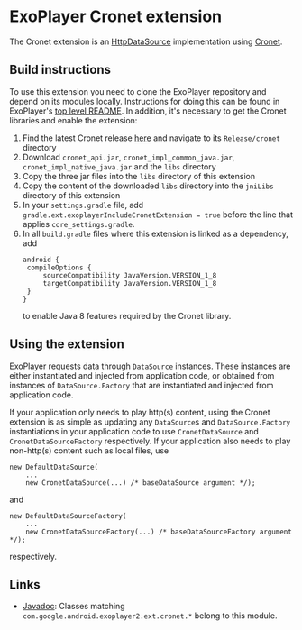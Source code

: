 # ExoPlayer Cronet extension #

The Cronet extension is an [HttpDataSource][] implementation using [Cronet][].

[HttpDataSource]: https://google.github.io/ExoPlayer/doc/reference/com/google/android/exoplayer2/upstream/HttpDataSource.html
[Cronet]: https://chromium.googlesource.com/chromium/src/+/master/components/cronet?autodive=0%2F%2F

## Build instructions ##

To use this extension you need to clone the ExoPlayer repository and depend on
its modules locally. Instructions for doing this can be found in ExoPlayer's
[top level README][]. In addition, it's necessary to get the Cronet libraries
and enable the extension:

1. Find the latest Cronet release [here][] and navigate to its `Release/cronet`
   directory
1. Download `cronet_api.jar`, `cronet_impl_common_java.jar`,
   `cronet_impl_native_java.jar` and the `libs` directory
1. Copy the three jar files into the `libs` directory of this extension
1. Copy the content of the downloaded `libs` directory into the `jniLibs`
   directory of this extension
1. In your `settings.gradle` file, add
   `gradle.ext.exoplayerIncludeCronetExtension = true` before the line that
   applies `core_settings.gradle`.
1. In all `build.gradle` files where this extension is linked as a dependency,
   add
   ```
   android {
    compileOptions {
        sourceCompatibility JavaVersion.VERSION_1_8
        targetCompatibility JavaVersion.VERSION_1_8
    }
   }
   ```
   to enable Java 8 features required by the Cronet library.

[top level README]: https://github.com/google/ExoPlayer/blob/release-v2/README.md
[here]: https://console.cloud.google.com/storage/browser/chromium-cronet/android

## Using the extension ##

ExoPlayer requests data through `DataSource` instances. These instances are
either instantiated and injected from application code, or obtained from
instances of `DataSource.Factory` that are instantiated and injected from
application code.

If your application only needs to play http(s) content, using the Cronet
extension is as simple as updating any `DataSource`s and `DataSource.Factory`
instantiations in your application code to use `CronetDataSource` and
`CronetDataSourceFactory` respectively. If your application also needs to play
non-http(s) content such as local files, use
```
new DefaultDataSource(
    ...
    new CronetDataSource(...) /* baseDataSource argument */);
```
and
```
new DefaultDataSourceFactory(
    ...
    new CronetDataSourceFactory(...) /* baseDataSourceFactory argument */);
```
respectively.

## Links ##

* [Javadoc][]: Classes matching `com.google.android.exoplayer2.ext.cronet.*`
  belong to this module.

[Javadoc]: https://google.github.io/ExoPlayer/doc/reference/index.html
